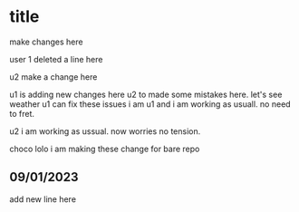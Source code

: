 # title
make changes here

user 1 deleted a line here

u2 make a change here

u1 is adding new changes here
u2 to made some mistakes here. 
   let's see weather u1 can fix these issues
i am u1 and i am working as usuall. no need to fret.



u2 i am working as ussual. now worries no tension.

choco lolo
i am making these change for bare repo

09/01/2023
--------------------
add new line here
